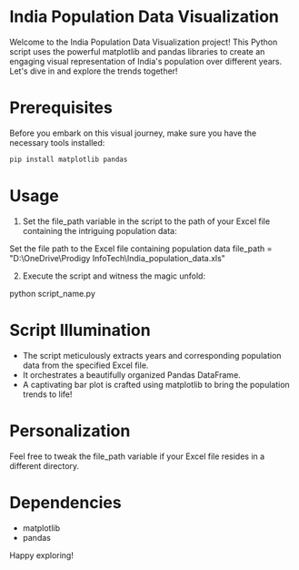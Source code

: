 # India Population Data Visualization

Welcome to the India Population Data Visualization project! This Python script uses the powerful matplotlib and pandas libraries to create an engaging visual representation of India's population over different years. Let's dive in and explore the trends together!

# Prerequisites

Before you embark on this visual journey, make sure you have the necessary tools installed:
```bash
pip install matplotlib pandas
```

# Usage

1. Set the file_path variable in the script to the path of your Excel file containing the intriguing population data:

Set the file path to the Excel file containing population data
file_path = "D:\OneDrive\Prodigy InfoTech\India_population_data.xls"

2. Execute the script and witness the magic unfold:

python script_name.py

# Script Illumination

- The script meticulously extracts years and corresponding population data from the specified Excel file.
- It orchestrates a beautifully organized Pandas DataFrame.
- A captivating bar plot is crafted using matplotlib to bring the population trends to life!

# Personalization

Feel free to tweak the file_path variable if your Excel file resides in a different directory.

# Dependencies

- matplotlib
- pandas

Happy exploring!
